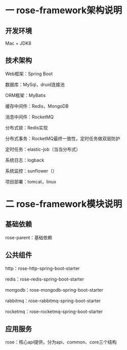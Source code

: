 # 一 rose-framework架构说明
## 开发环境
Mac + JDK8

## 技术架构

Web框架：Spring Boot

数据库：MySql，druid连接池

ORM框架：MyBatis

缓存中间件：Redis，MongoDB

消息中间件：RocketMQ

分布式锁：Redis实现

分布式事务：RocketMQ最终一致性，定时任务做双层防护

定时任务：elastic-job（当当分布式）

系统日志：logback

系统监控：sunflower（）

项目部署：tomcat，linux

# 二 rose-framework模块说明
## 基础依赖
rose-parent：基础依赖

## 公共组件
http：rose-http-spring-boot-starter

redis：rose-redis-spring-boot-starter

mongodb：rose-mongodb-spring-boot-starter

rabbitmq：rose-rabbitmq-spring-boot-starter

rocketmq：rose-rocketmq-spring-boot-starter

## 应用服务
rose：核心api提供，分为api、common、core三个结构

